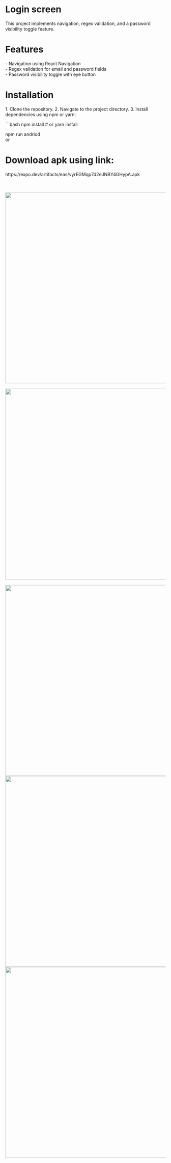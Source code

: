 


<h1>Login screen</h1>

<p>This project implements navigation, regex validation, and a password visibility toggle feature.
</p>

<h1>Features</h1>

<p>- Navigation using React Navigation <br>
- Regex validation for email and password fields<br>
- Password visibility toggle with eye button<br>
</p>


<h1>Installation</h1>

<p>
1. Clone the repository.
2. Navigate to the project directory.
3. Install dependencies using npm or yarn:
</p>


<p>
```bash
npm install
# or
yarn install

npm run andriod <br>
or
</p>


<h1>Download apk using link:</h1>

<p>https://expo.dev/artifacts/eas/vyrEGMqp7d2eJNBY4GHypA.apk</p>






<br>

<br>
<img src='./assets/homepage.PNG'  width='600px'>

<br>

<br>
<img src='./assets/loginImage.PNG'  width='600px'>

<br>

<br>
<img src='./assets/loginpage.PNG'  width='600px'>

<br>
<img src='./assets/emailvalidation.PNG'  width='600px'>

<br>
<img src='./assets/passwordvaliadation.PNG'  width='600px'>







